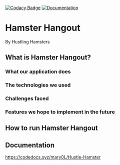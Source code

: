 [![Codacy Badge](https://app.codacy.com/project/badge/Grade/b24eaee79b99460491adcb9ecd6eaaf1)](https://app.codacy.com/gh/mary0L/Hustle-Hamster/dashboard?utm_source=gh&utm_medium=referral&utm_content=&utm_campaign=Badge_grade)
[![Documentation](https://codedocs.xyz/mary0L/Hustle-Hamster)](https://codedocs.xyz/mary0L/Hustle-Hamster)
# Hamster Hangout
By Hustling Hamsters

## What is Hamster Hangout?
### What our application does
### The technologies we used
### Challenges faced
### Features we hope to implement in the future

## How to run Hamster Hangout

## Documentation
https://codedocs.xyz/mary0L/Hustle-Hamster